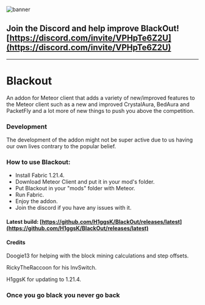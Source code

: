 ![banner](https://raw.githubusercontent.com/KassuK1/BlackOut/main/src/main/resources/assets/blackout/logo.png)

## Join the Discord and help improve BlackOut! [https://discord.com/invite/VPHpTe6Z2U](https://discord.com/invite/VPHpTe6Z2U)
<hr>

# Blackout
An addon for Meteor client that adds a variety of new/improved features to the Meteor client
such as a new and improved CrystalAura, BedAura and PacketFly and a lot more of new things to push you above the competition.

### Development
The development of the addon might not be super active due to us having our own lives contrary to the popular belief.

### How to use Blackout:
 - Install Fabric 1.21.4.
 - Download Meteor Client and put it in your mod's folder.
 - Put Blackout in your "mods" folder with Meteor.
 - Run Fabric.
 - Enjoy the addon.
 - Join the discord if you have any issues with it.

#### Latest build: [https://github.com/H1ggsK/BlackOut/releases/latest](https://github.com/H1ggsK/BlackOut/releases/latest)

#### Credits
Doogie13 for helping with the block mining calculations and step offsets.

RickyTheRaccoon for his InvSwitch.

H1ggsK for updating to 1.21.4.

[#### Official youtube channel https://www.youtube.com/channel/UCq_NxTxgS-Xk0TsSmhqXoyg]: #

### Once you go black you never go back
